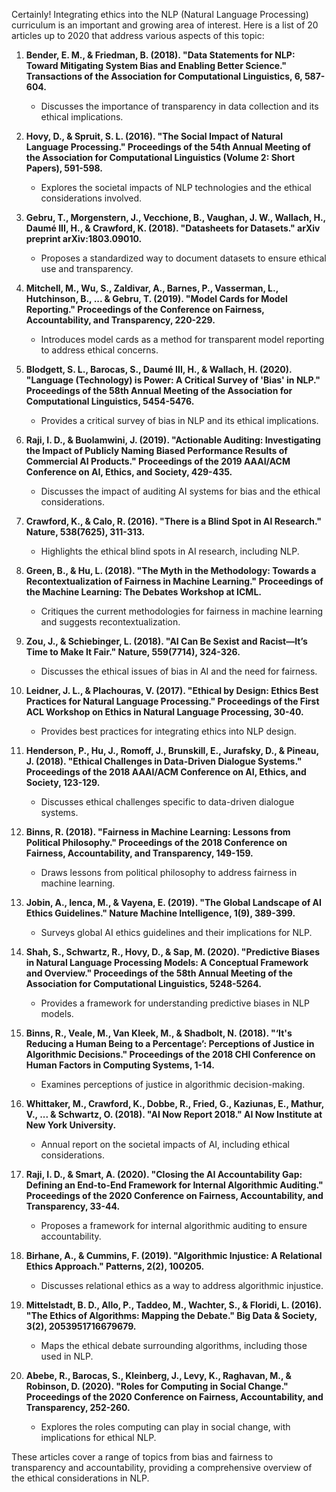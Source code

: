 Certainly! Integrating ethics into the NLP (Natural Language Processing) curriculum is an important and growing area of interest. Here is a list of 20 articles up to 2020 that address various aspects of this topic:

1. **Bender, E. M., & Friedman, B. (2018). "Data Statements for NLP: Toward Mitigating System Bias and Enabling Better Science." Transactions of the Association for Computational Linguistics, 6, 587-604.**
   - Discusses the importance of transparency in data collection and its ethical implications.

2. **Hovy, D., & Spruit, S. L. (2016). "The Social Impact of Natural Language Processing." Proceedings of the 54th Annual Meeting of the Association for Computational Linguistics (Volume 2: Short Papers), 591-598.**
   - Explores the societal impacts of NLP technologies and the ethical considerations involved.

3. **Gebru, T., Morgenstern, J., Vecchione, B., Vaughan, J. W., Wallach, H., Daumé III, H., & Crawford, K. (2018). "Datasheets for Datasets." arXiv preprint arXiv:1803.09010.**
   - Proposes a standardized way to document datasets to ensure ethical use and transparency.

4. **Mitchell, M., Wu, S., Zaldivar, A., Barnes, P., Vasserman, L., Hutchinson, B., ... & Gebru, T. (2019). "Model Cards for Model Reporting." Proceedings of the Conference on Fairness, Accountability, and Transparency, 220-229.**
   - Introduces model cards as a method for transparent model reporting to address ethical concerns.

5. **Blodgett, S. L., Barocas, S., Daumé III, H., & Wallach, H. (2020). "Language (Technology) is Power: A Critical Survey of 'Bias' in NLP." Proceedings of the 58th Annual Meeting of the Association for Computational Linguistics, 5454-5476.**
   - Provides a critical survey of bias in NLP and its ethical implications.

6. **Raji, I. D., & Buolamwini, J. (2019). "Actionable Auditing: Investigating the Impact of Publicly Naming Biased Performance Results of Commercial AI Products." Proceedings of the 2019 AAAI/ACM Conference on AI, Ethics, and Society, 429-435.**
   - Discusses the impact of auditing AI systems for bias and the ethical considerations.

7. **Crawford, K., & Calo, R. (2016). "There is a Blind Spot in AI Research." Nature, 538(7625), 311-313.**
   - Highlights the ethical blind spots in AI research, including NLP.

8. **Green, B., & Hu, L. (2018). "The Myth in the Methodology: Towards a Recontextualization of Fairness in Machine Learning." Proceedings of the Machine Learning: The Debates Workshop at ICML.**
   - Critiques the current methodologies for fairness in machine learning and suggests recontextualization.

9. **Zou, J., & Schiebinger, L. (2018). "AI Can Be Sexist and Racist—It’s Time to Make It Fair." Nature, 559(7714), 324-326.**
   - Discusses the ethical issues of bias in AI and the need for fairness.

10. **Leidner, J. L., & Plachouras, V. (2017). "Ethical by Design: Ethics Best Practices for Natural Language Processing." Proceedings of the First ACL Workshop on Ethics in Natural Language Processing, 30-40.**
    - Provides best practices for integrating ethics into NLP design.

11. **Henderson, P., Hu, J., Romoff, J., Brunskill, E., Jurafsky, D., & Pineau, J. (2018). "Ethical Challenges in Data-Driven Dialogue Systems." Proceedings of the 2018 AAAI/ACM Conference on AI, Ethics, and Society, 123-129.**
    - Discusses ethical challenges specific to data-driven dialogue systems.

12. **Binns, R. (2018). "Fairness in Machine Learning: Lessons from Political Philosophy." Proceedings of the 2018 Conference on Fairness, Accountability, and Transparency, 149-159.**
    - Draws lessons from political philosophy to address fairness in machine learning.

13. **Jobin, A., Ienca, M., & Vayena, E. (2019). "The Global Landscape of AI Ethics Guidelines." Nature Machine Intelligence, 1(9), 389-399.**
    - Surveys global AI ethics guidelines and their implications for NLP.

14. **Shah, S., Schwartz, R., Hovy, D., & Sap, M. (2020). "Predictive Biases in Natural Language Processing Models: A Conceptual Framework and Overview." Proceedings of the 58th Annual Meeting of the Association for Computational Linguistics, 5248-5264.**
    - Provides a framework for understanding predictive biases in NLP models.

15. **Binns, R., Veale, M., Van Kleek, M., & Shadbolt, N. (2018). "‘It's Reducing a Human Being to a Percentage’: Perceptions of Justice in Algorithmic Decisions." Proceedings of the 2018 CHI Conference on Human Factors in Computing Systems, 1-14.**
    - Examines perceptions of justice in algorithmic decision-making.

16. **Whittaker, M., Crawford, K., Dobbe, R., Fried, G., Kaziunas, E., Mathur, V., ... & Schwartz, O. (2018). "AI Now Report 2018." AI Now Institute at New York University.**
    - Annual report on the societal impacts of AI, including ethical considerations.

17. **Raji, I. D., & Smart, A. (2020). "Closing the AI Accountability Gap: Defining an End-to-End Framework for Internal Algorithmic Auditing." Proceedings of the 2020 Conference on Fairness, Accountability, and Transparency, 33-44.**
    - Proposes a framework for internal algorithmic auditing to ensure accountability.

18. **Birhane, A., & Cummins, F. (2019). "Algorithmic Injustice: A Relational Ethics Approach." Patterns, 2(2), 100205.**
    - Discusses relational ethics as a way to address algorithmic injustice.

19. **Mittelstadt, B. D., Allo, P., Taddeo, M., Wachter, S., & Floridi, L. (2016). "The Ethics of Algorithms: Mapping the Debate." Big Data & Society, 3(2), 2053951716679679.**
    - Maps the ethical debate surrounding algorithms, including those used in NLP.

20. **Abebe, R., Barocas, S., Kleinberg, J., Levy, K., Raghavan, M., & Robinson, D. (2020). "Roles for Computing in Social Change." Proceedings of the 2020 Conference on Fairness, Accountability, and Transparency, 252-260.**
    - Explores the roles computing can play in social change, with implications for ethical NLP.

These articles cover a range of topics from bias and fairness to transparency and accountability, providing a comprehensive overview of the ethical considerations in NLP.